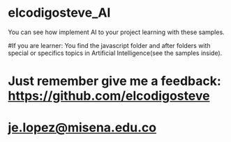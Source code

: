 # elcodigosteve_AI 
You can see how implement AI to your project learning with these samples.

#If you are learner:
You find the javascript folder and after folders with special or specifics topics in Artificial Intelligence(see the samples inside).

# Just remember give me a feedback: https://github.com/elcodigosteve
# je.lopez@misena.edu.co


